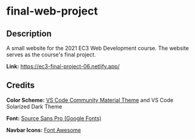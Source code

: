 # final-web-project

## Description

A small website for the 2021 EC3 Web Development course.
The website serves as the course's final project.

**Link:** https://ec3-final-project-06.netlify.app/

## Credits

**Color Scheme:** [VS Code Community Material Theme](https://marketplace.visualstudio.com/items?itemName=Equinusocio.vsc-community-material-theme) and VS Code Solarized Dark Theme

**Font:** [Source Sans Pro (Google Fonts)](https://fonts.google.com/specimen/Source+Sans+Pro)

**Navbar Icons:** [Font Awesome](https://fontawesome.com/)
